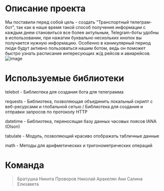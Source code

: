 # Описание проекта
Мы поставили перед собой цель - создать "Транспортный телеграм-бот", так как в наше время такой способ получения информации с каждым днем становиться все более актульным, Telegram-боты удобны в использовании, при нажатии буквально нескольких кнопок вы получается нужную информацию. Особенно в каникулярный период люди будут активно пользоваться нашим ботом, ведь он поможет быстро узнать расписание интересующих ж/д рейсов и авиарейсов. 
![image](https://github.com/deboshir12/Final_Project/assets/113095919/9c08efb6-9668-46fc-b8c0-79508462f0f7)

# Используемые библиотеки 
telebot - Библиотека для создания бота для телеграмма

requests - Библиотека, позволяющая объединить локальный скрипт с веб-ресурсами и глобальной сетью / Библиотека для создания и отправки запросов по протоколу HTTP

datetime - Библиотека, переносящая базу данных часовых поясов IANA (Olson)

tabulate - Модуль, позволяющий красиво отображать табличные данные

math - Методы для арифметических и тригонометрических операций

# Команда
> Братушка Никита
> Проворов Николай
> Аракелян Ани
> Салина Елизавета
